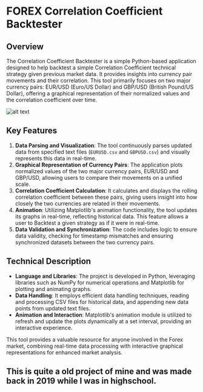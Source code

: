 # FOREX Correlation Coefficient Backtester

## Overview
The Correlation Coefficient Backtester is a simple Python-based application designed to help backtest a simple Correlation Coefficient technical strategy given previous market data. It provides insights into currency pair movements and their correlation. This tool primarily focuses on two major currency pairs: EUR/USD (Euro/US Dollar) and GBP/USD (British Pound/US Dollar), offering a graphical representation of their normalized values and the correlation coefficient over time.

![alt text](imgur.com/a/3s30UxN.gif)

## Key Features
1. **Data Parsing and Visualization**: The tool continuously parses updated data from specified text files (`EURUSD.csv` and `GBPUSD.csv`) and visually represents this data in real-time.
2. **Graphical Representation of Currency Pairs**: The application plots normalized values of the two major currency pairs, EUR/USD and GBP/USD, allowing users to compare their movements on a unified scale.
3. **Correlation Coefficient Calculation**: It calculates and displays the rolling correlation coefficient between these pairs, giving users insight into how closely the two currencies are related in their movements.
4. **Animation**: Utilizing Matplotlib's animation functionality, the tool updates its graphs in real-time, reflecting historical data. This feature allows a user to Backtest a given strategy as if it were in real-time.
5. **Data Validation and Synchronization**: The code includes logic to ensure data validity, checking for timestamp mismatches and ensuring synchronized datasets between the two currency pairs.

## Technical Description
- **Language and Libraries**: The project is developed in Python, leveraging libraries such as NumPy for numerical operations and Matplotlib for plotting and animating graphs.
- **Data Handling**: It employs efficient data handling techniques, reading and processing CSV files for historical data, and appending new data points from updated text files.
- **Animation and Interaction**: Matplotlib's animation module is utilized to refresh and update the plots dynamically at a set interval, providing an interactive experience.

This tool provides a valuable resource for anyone involved in the Forex market, combining real-time data processing with interactive graphical representations for enhanced market analysis.

## This is quite a old project of mine and was made back in 2019 while I was in highschool.
